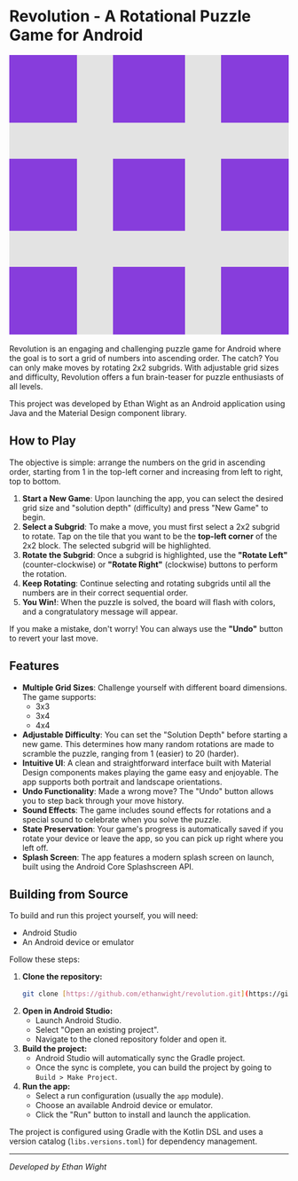 # Revolution - A Rotational Puzzle Game for Android

![Revolution Game Icon](app/src/main/ic_launcher-playstore.png)

Revolution is an engaging and challenging puzzle game for Android where the goal is to sort a grid of numbers into ascending order. The catch? You can only make moves by rotating 2x2 subgrids. With adjustable grid sizes and difficulty, Revolution offers a fun brain-teaser for puzzle enthusiasts of all levels.

This project was developed by Ethan Wight as an Android application using Java and the Material Design component library.

## How to Play

The objective is simple: arrange the numbers on the grid in ascending order, starting from 1 in the top-left corner and increasing from left to right, top to bottom.

1.  **Start a New Game**: Upon launching the app, you can select the desired grid size and "solution depth" (difficulty) and press "New Game" to begin.
2.  **Select a Subgrid**: To make a move, you must first select a 2x2 subgrid to rotate. Tap on the tile that you want to be the **top-left corner** of the 2x2 block. The selected subgrid will be highlighted.
3.  **Rotate the Subgrid**: Once a subgrid is highlighted, use the **"Rotate Left"** (counter-clockwise) or **"Rotate Right"** (clockwise) buttons to perform the rotation.
4.  **Keep Rotating**: Continue selecting and rotating subgrids until all the numbers are in their correct sequential order.
5.  **You Win!**: When the puzzle is solved, the board will flash with colors, and a congratulatory message will appear.

If you make a mistake, don't worry! You can always use the **"Undo"** button to revert your last move.

## Features

-   **Multiple Grid Sizes**: Challenge yourself with different board dimensions. The game supports:
    -   3x3
    -   3x4
    -   4x4
-   **Adjustable Difficulty**: You can set the "Solution Depth" before starting a new game. This determines how many random rotations are made to scramble the puzzle, ranging from 1 (easier) to 20 (harder).
-   **Intuitive UI**: A clean and straightforward interface built with Material Design components makes playing the game easy and enjoyable. The app supports both portrait and landscape orientations.
-   **Undo Functionality**: Made a wrong move? The "Undo" button allows you to step back through your move history.
-   **Sound Effects**: The game includes sound effects for rotations and a special sound to celebrate when you solve the puzzle.
-   **State Preservation**: Your game's progress is automatically saved if you rotate your device or leave the app, so you can pick up right where you left off.
-   **Splash Screen**: The app features a modern splash screen on launch, built using the Android Core Splashscreen API.

## Building from Source

To build and run this project yourself, you will need:

-   Android Studio
-   An Android device or emulator

Follow these steps:

1.  **Clone the repository:**
    ```bash
    git clone [https://github.com/ethanwight/revolution.git](https://github.com/ethanwight/revolution.git)
    ```
2.  **Open in Android Studio:**
    -   Launch Android Studio.
    -   Select "Open an existing project".
    -   Navigate to the cloned repository folder and open it.
3.  **Build the project:**
    -   Android Studio will automatically sync the Gradle project.
    -   Once the sync is complete, you can build the project by going to `Build > Make Project`.
4.  **Run the app:**
    -   Select a run configuration (usually the `app` module).
    -   Choose an available Android device or emulator.
    -   Click the "Run" button to install and launch the application.

The project is configured using Gradle with the Kotlin DSL and uses a version catalog (`libs.versions.toml`) for dependency management.

---

*Developed by Ethan Wight*
